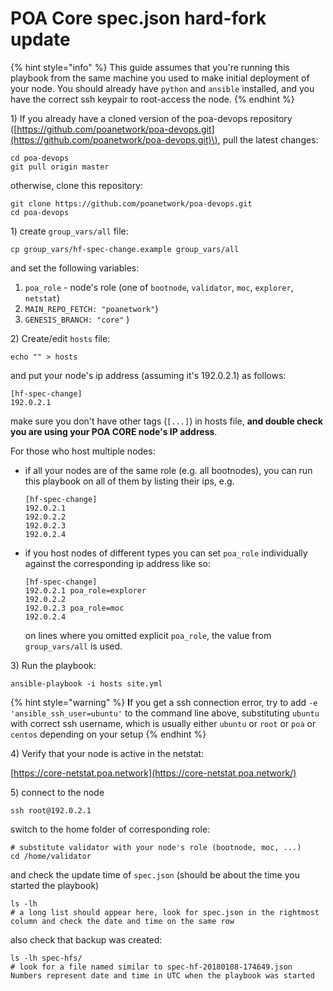 # POA Core spec.json hard-fork update

{% hint style="info" %}
This guide assumes that you're running this playbook from the same machine you used to make initial deployment of your node. You should already have `python` and `ansible` installed, and you have the correct ssh keypair to root-access the node.
{% endhint %}

1\) If you already have a cloned version of the poa-devops repository \([https://github.com/poanetwork/poa-devops.git](https://github.com/poanetwork/poa-devops.git)\), pull the latest changes:

```text
cd poa-devops
git pull origin master
```

otherwise, clone this repository:

```text
git clone https://github.com/poanetwork/poa-devops.git
cd poa-devops
```

1\) create `group_vars/all` file:

```text
cp group_vars/hf-spec-change.example group_vars/all
```

and set the following variables:

1. `poa_role` - node's role \(one of `bootnode`, `validator`, `moc`, `explorer`, `netstat`\)
2. `MAIN_REPO_FETCH: "poanetwork"`\)
3. `GENESIS_BRANCH: "core"` \)

2\) Create/edit `hosts` file:

```text
echo "" > hosts
```

and put your node's ip address \(assuming it's 192.0.2.1\) as follows: 

```text
[hf-spec-change]
192.0.2.1
```

make sure you don't have other tags \(`[...]`\) in hosts file, **and double check you are using your POA CORE node's IP address**.

For those who host multiple nodes:

* if all your nodes are of the same role \(e.g. all bootnodes\), you can run this playbook on all of them by listing their ips, e.g.

  ```text
  [hf-spec-change]
  192.0.2.1
  192.0.2.2
  192.0.2.3
  192.0.2.4
  ```

* if you host nodes of different types you can set `poa_role` individually against the corresponding ip address like so:

  ```text
  [hf-spec-change]
  192.0.2.1 poa_role=explorer
  192.0.2.2
  192.0.2.3 poa_role=moc
  192.0.2.4
  ```

  on lines where you omitted explicit `poa_role`, the value from `group_vars/all` is used.

3\) Run the playbook:

```text
ansible-playbook -i hosts site.yml
```

{% hint style="warning" %}
**I**f you get a ssh connection error, try to add `-e 'ansible_ssh_user=ubuntu'` to the command line above, substituting `ubuntu` with correct ssh username, which is usually either `ubuntu` or `root` or `poa` or `centos` depending on your setup
{% endhint %}

4\) Verify that your node is active in the netstat:

 [https://core-netstat.poa.network](https://core-netstat.poa.network/)

5\) connect to the node

```text
ssh root@192.0.2.1
```

switch to the home folder of corresponding role:

```text
# substitute validator with your node's role (bootnode, moc, ...)
cd /home/validator
```

and check the update time of `spec.json` \(should be about the time you started the playbook\)

```text
ls -lh
# a long list should appear here, look for spec.json in the rightmost column and check the date and time on the same row
```

also check that backup was created:

```text
ls -lh spec-hfs/
# look for a file named similar to spec-hf-20180108-174649.json Numbers represent date and time in UTC when the playbook was started
```



